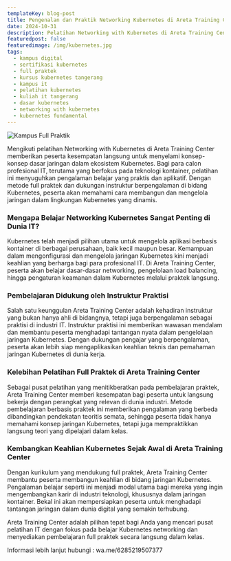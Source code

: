 ```yaml
---
templateKey: blog-post
title: Pengenalan dan Praktik Networking Kubernetes di Areta Training Center
date: 2024-10-31
description: Pelatihan Networking with Kubernetes di Areta Training Center membahas dasar-dasar jaringan Kubernetes untuk mengelola konektivitas aplikasi yang skalabel dan aman, dibimbing oleh instruktur berpengalaman.
featuredpost: false
featuredimage: /img/kubernetes.jpg
tags:
  - kampus digital
  - sertifikasi kubernetes
  - full praktek
  - kursus kubernetes tangerang
  - kampus it 
  - pelatihan kubernetes
  - kuliah it tangerang
  - dasar kubernetes
  - networking with kubernetes
  - kubernetes fundamental
---
```


![Kampus Full Praktik](/img/kubernetes,jpg "Kampus Full Praktik")

Mengikuti pelatihan Networking with Kubernetes di Areta Training Center memberikan peserta kesempatan langsung untuk menyelami konsep-konsep dasar jaringan dalam ekosistem Kubernetes. Bagi para calon profesional IT, terutama yang berfokus pada teknologi kontainer, pelatihan ini menyuguhkan pengalaman belajar yang praktis dan aplikatif. Dengan metode full praktek dan dukungan instruktur berpengalaman di bidang Kubernetes, peserta akan memahami cara membangun dan mengelola jaringan dalam lingkungan Kubernetes yang dinamis.

### Mengapa Belajar Networking Kubernetes Sangat Penting di Dunia IT?
Kubernetes telah menjadi pilihan utama untuk mengelola aplikasi berbasis kontainer di berbagai perusahaan, baik kecil maupun besar. Kemampuan dalam mengonfigurasi dan mengelola jaringan Kubernetes kini menjadi keahlian yang berharga bagi para profesional IT. Di Areta Training Center, peserta akan belajar dasar-dasar networking, pengelolaan load balancing, hingga pengaturan keamanan dalam Kubernetes melalui praktek langsung.

### Pembelajaran Didukung oleh Instruktur Praktisi
Salah satu keunggulan Areta Training Center adalah kehadiran instruktur yang bukan hanya ahli di bidangnya, tetapi juga berpengalaman sebagai praktisi di industri IT. Instruktur praktisi ini memberikan wawasan mendalam dan membantu peserta menghadapi tantangan nyata dalam pengelolaan jaringan Kubernetes. Dengan dukungan pengajar yang berpengalaman, peserta akan lebih siap mengaplikasikan keahlian teknis dan pemahaman jaringan Kubernetes di dunia kerja.

### Kelebihan Pelatihan Full Praktek di Areta Training Center
Sebagai pusat pelatihan yang menitikberatkan pada pembelajaran praktek, Areta Training Center memberi kesempatan bagi peserta untuk langsung bekerja dengan perangkat yang relevan di dunia industri. Metode pembelajaran berbasis praktek ini memberikan pengalaman yang berbeda dibandingkan pendekatan teoritis semata, sehingga peserta tidak hanya memahami konsep jaringan Kubernetes, tetapi juga mempraktikkan langsung teori yang dipelajari dalam kelas.

### Kembangkan Keahlian Kubernetes Sejak Awal di Areta Training Center
Dengan kurikulum yang mendukung full praktek, Areta Training Center membantu peserta membangun keahlian di bidang jaringan Kubernetes. Pengalaman belajar seperti ini menjadi modal utama bagi mereka yang ingin mengembangkan karir di industri teknologi, khususnya dalam jaringan kontainer. Bekal ini akan mempersiapkan peserta untuk menghadapi tantangan jaringan dalam dunia digital yang semakin terhubung.

Areta Training Center adalah pilihan tepat bagi Anda yang mencari pusat pelatihan IT dengan fokus pada belajar Kubernetes networking dan menyediakan pembelajaran full praktek secara langsung dalam kelas.

Informasi lebih lanjut hubungi : wa.me/6285219507377